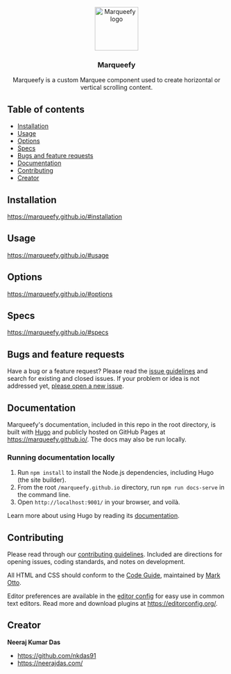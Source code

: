 <p align="center">
  <a href="https://marqueefy.github.io/">
    <img src="https://marqueefy.github.io/assets/images/marqueefy-logo.svg" alt="Marqueefy logo" width="100" height="100">
  </a>
</p>

<h3 align="center">Marqueefy</h3>

<p align="center">
  Marqueefy is a custom Marquee component used to create horizontal or vertical scrolling content.
</p>

## Table of contents

- [Installation](#installation)
- [Usage](#usage)
- [Options](#options)
- [Specs](#specs)
- [Bugs and feature requests](#bugs-and-feature-requests)
- [Documentation](#documentation)
- [Contributing](#contributing)
- [Creator](#creator)

## Installation
https://marqueefy.github.io/#installation

## Usage
https://marqueefy.github.io/#usage

## Options
https://marqueefy.github.io/#options

## Specs
https://marqueefy.github.io/#specs

## Bugs and feature requests
Have a bug or a feature request? Please read the [issue guidelines](https://github.com/marqueefy/marqueefy.github.io/blob/main/.github/CONTRIBUTING.md#using-the-issue-tracker) 
and search for existing and closed issues. If your problem or idea is not addressed yet, [please open a new issue](https://github.com/marqueefy/marqueefy.github.io/issues/new).

## Documentation
Marqueefy's documentation, included in this repo in the root directory, is built with [Hugo](https://gohugo.io/) and 
publicly hosted on GitHub Pages at <https://marqueefy.github.io/>. The docs may also be run locally.

### Running documentation locally
1. Run `npm install` to install the Node.js dependencies, including Hugo (the site builder).
2. From the root `/marqueefy.github.io` directory, run `npm run docs-serve` in the command line.
3. Open `http://localhost:9001/` in your browser, and voilà.

Learn more about using Hugo by reading its [documentation](https://gohugo.io/documentation/).

## Contributing
Please read through our [contributing guidelines](https://github.com/marqueefy/marqueefy.github.io/blob/main/.github/CONTRIBUTING.md). 
Included are directions for opening issues, coding standards, and notes on development.

All HTML and CSS should conform to the [Code Guide](https://github.com/mdo/code-guide), maintained by [Mark Otto](https://github.com/mdo).

Editor preferences are available in the [editor config](https://github.com/marqueefy/marqueefy.github.io/blob/main/.editorconfig) 
for easy use in common text editors. Read more and download plugins at <https://editorconfig.org/>.

## Creator

**Neeraj Kumar Das** 

- <https://github.com/nkdas91>
- <https://neerajdas.com/>

